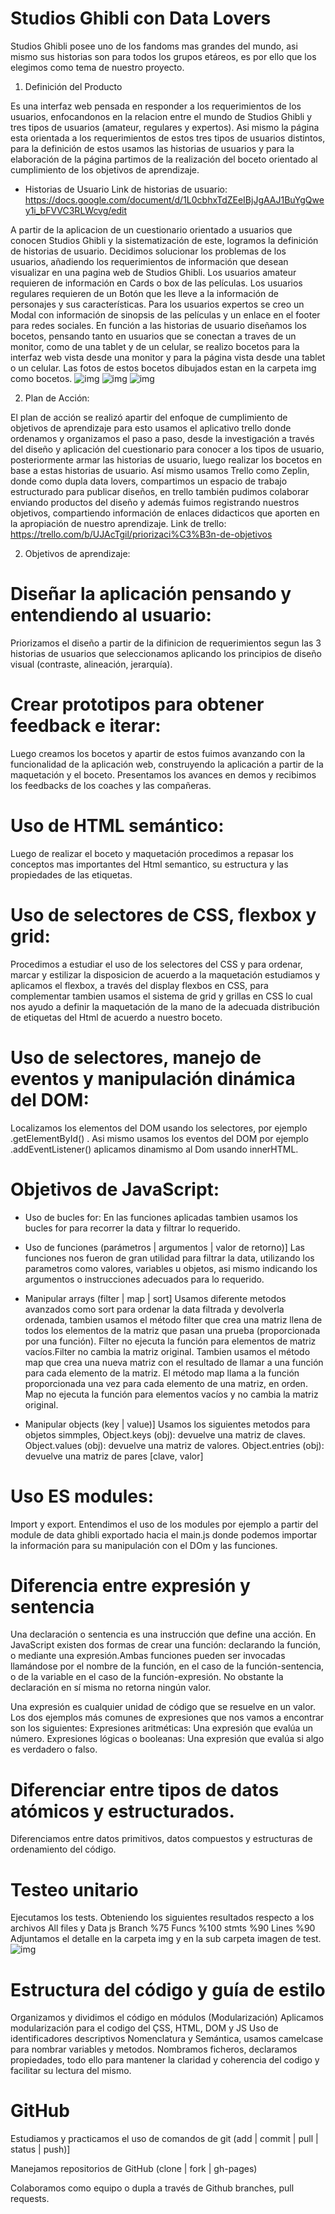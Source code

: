 # Studios Ghibli con Data Lovers #

Studios Ghibli posee uno de los fandoms mas grandes del mundo, asi mismo sus historias son para todos los grupos etáreos, es por ello que los elegimos como tema de nuestro proyecto.

1. Definición del Producto

Es una interfaz web pensada en responder a los requerimientos de los usuarios, enfocandonos en la relacion entre el mundo de Studios Ghibli y tres tipos de usuarios (amateur, regulares y expertos). Asi mismo la página esta orientada a los requerimientos de estos tres tipos de usuarios distintos, para la definición de estos usamos las historias de usuarios y para la elaboración de la página partimos de la realización del boceto orientado al cumplimiento de los objetivos de aprendizaje.

* Historias de Usuario
Link de historias de usuario: https://docs.google.com/document/d/1L0cbhxTdZEeIBjJgAAJ1BuYgQwey1i_bFVVC3RLWcvg/edit

A partir de la aplicacion de un cuestionario orientado a usuarios que conocen Studios Ghibli y la sistematización de este, logramos la definición de historias de usuario. Decidimos solucionar los problemas de los usuarios, añadiendo los requerimientos de información que desean visualizar en una pagina web de Studios Ghibli. Los usuarios amateur requieren de información en Cards o box de las películas. Los usuarios regulares requieren de un Botón que les lleve a la información de personajes y sus características. Para los usuarios expertos se creo un Modal con información de sinopsis de las películas y un enlace en el footer para redes sociales. En función a las historias de usuario diseñamos los bocetos, pensando tanto en usuarios que se conectan a traves de un monitor, como de una tablet y de un celular, se realizo bocetos para la interfaz web vista desde una monitor y para la página vista desde una tablet o un celular. Las fotos de estos bocetos dibujados estan en la carpeta img como bocetos.
![img](./img/bocetofinal.jpg)
![img](./img/bocetocelular.jpg)
![img](./img/boceto1.png)

2. Plan de Acción: 

El plan de acción se realizó apartir del enfoque de cumplimiento de objetivos de aprendizaje para esto usamos el aplicativo trello donde ordenamos y organizamos el paso a paso, desde la investigación a través del diseño y aplicación del cuestionario para conocer a los tipos de usuario, posteriormente armar las historias de usuario, luego realizar los bocetos en base a estas historias de usuario. Así mismo usamos Trello como Zeplin, donde como dupla data lovers, compartimos un espacio de trabajo estructurado para publicar diseños, en trello también pudimos colaborar enviando productos del diseño y además fuimos registrando nuestros objetivos, compartiendo información de enlaces didacticos que aporten en la apropiación de nuestro aprendizaje. 
Link de trello: https://trello.com/b/UJAcTgil/priorizaci%C3%B3n-de-objetivos



2. Objetivos de aprendizaje:


# Diseñar la aplicación pensando y entendiendo al usuario: 

Priorizamos el diseño a partir de la difinicion de requerimientos segun las 3 historias de usuarios que seleccionamos  aplicando los principios de diseño visual (contraste, alineación, jerarquía).

# Crear prototipos para obtener feedback e iterar: 

Luego creamos los bocetos y apartir de estos fuimos avanzando con la funcionalidad de la aplicación web, construyendo la aplicación a partir de la maquetación y el boceto. Presentamos los avances en demos y recibimos los feedbacks de los coaches y las compañeras.

# Uso de HTML semántico:

Luego de realizar el boceto y maquetación procedimos a repasar los conceptos mas importantes del Html semantico, su estructura y las propiedades de las etiquetas.

# Uso de selectores de CSS, flexbox y grid:

Procedimos a estudiar el uso de los selectores del CSS y para ordenar, marcar y estilizar la disposicion de acuerdo a la maquetación estudiamos y aplicamos el flexbox, a través del display flexbos en CSS, para complementar tambien usamos el sistema de grid y grillas en CSS lo cual nos ayudo a definir la maquetación de la mano de la adecuada distribución de etiquetas del Html de acuerdo a nuestro boceto.

# Uso de selectores, manejo de eventos y manipulación dinámica del DOM:
Localizamos los elementos del DOM usando los selectores, por ejemplo .getElementById() . Asi mismo usamos los eventos del DOM por ejemplo .addEventListener() aplicamos dinamismo al Dom usando innerHTML.


# Objetivos de JavaScript:
   * Uso de bucles for: 
   En las funciones aplicadas tambien usamos los bucles for para recorrer la data y filtrar lo requerido.

   * Uso de funciones (parámetros | argumentos | valor de retorno)]
   Las funciones nos fueron de gran utilidad para filtrar la data, utilizando los parametros como valores, variables u objetos, asi mismo indicando los argumentos o instrucciones adecuados para lo requerido.

   * Manipular arrays (filter | map | sort]
   Usamos diferente metodos avanzados como sort para ordenar la data filtrada y devolverla ordenada, tambien usamos el método filter que crea una matriz llena de todos los elementos de la matriz que pasan una prueba (proporcionada por una función). Filter no ejecuta la función para elementos de matriz vacíos.Filter no cambia la matriz original. Tambien usamos el método map que crea una nueva matriz con el resultado de llamar a una función para cada elemento de la matriz. El método map llama a la función proporcionada una vez para cada elemento de una matriz, en orden. Map no ejecuta la función para elementos vacíos y no cambia la matriz original.

   * Manipular objects (key | value)]
   Usamos los siguientes metodos para objetos simmples, Object.keys (obj): devuelve una matriz de claves.
  Object.values ​​(obj): devuelve una matriz de valores. Object.entries (obj): devuelve una matriz de pares [clave, valor]

# Uso ES modules: 
   Import y export. Entendimos el uso de los modules por ejemplo a partir del module de data ghibli exportado hacia el main.js donde podemos importar la información para su manipulación con el DOm y las funciones. 

# Diferencia entre expresión y sentencia
   Una declaración o sentencia es una instrucción que define una acción. En JavaScript existen dos formas de crear una función: declarando la función, o mediante una expresión.Ambas funciones pueden ser invocadas llamándose por el nombre de la función, en el caso de la función-sentencia, o de la variable en el caso de la función-expresión. No obstante la declaración en sí misma no retorna ningún valor.
   
   Una expresión es cualquier unidad de código que se resuelve en un valor. Los dos ejemplos más comunes de expresiones que nos vamos a encontrar son los siguientes:
   Expresiones aritméticas: Una expresión que evalúa un número. Expresiones lógicas o booleanas: Una expresión que evalúa si algo es verdadero o falso.

# Diferenciar entre tipos de datos atómicos y estructurados.
   Diferenciamos entre datos primitivos, datos compuestos y estructuras de ordenamiento del código.

# Testeo unitario

  Ejecutamos los tests. Obteniendo los siguientes resultados respecto a los archivos All files y Data js
  Branch %75
  Funcs  %100
  stmts  %90
  Lines  %90
  Adjuntamos el detalle en la carpeta img  y en la sub carpeta imagen de test.   
  ![img](./img/imagentest.png)
   
 

# Estructura del código y guía de estilo

  Organizamos y dividimos el código en módulos (Modularización)
  Aplicamos modularización para el codigo del ÇSS, HTML, DOM y JS
  Uso de identificadores descriptivos Nomenclatura y Semántica, usamos camelcase para nombrar variables y metodos. Nombramos ficheros, declaramos propiedades, todo ello para mantener la claridad y coherencia del codigo y facilitar su lectura del mismo.

# GitHub
  Estudiamos y practicamos el uso de comandos de git (add | commit | pull | status | push)]

  Manejamos repositorios de GitHub (clone | fork | gh-pages)

  Colaboramos como equipo o dupla a través de Github branches, pull requests.



